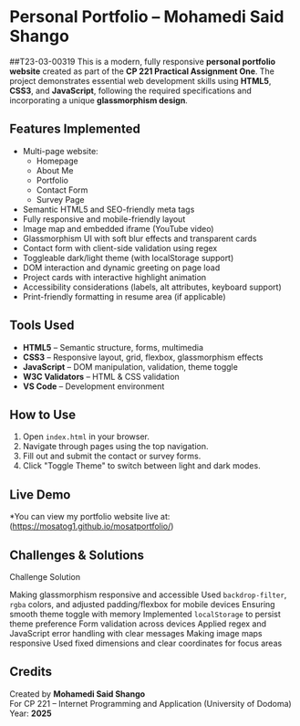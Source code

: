 # Personal Portfolio – Mohamedi Said Shango
##T23-03-00319
This is a modern, fully responsive **personal portfolio website** created as part of the **CP 221 Practical Assignment One**. The project demonstrates essential web development skills using **HTML5**, **CSS3**, and **JavaScript**, following the required specifications and incorporating a unique **glassmorphism design**.


##  Features Implemented

- Multi-page website:
  - Homepage
  - About Me
  - Portfolio
  - Contact Form
  - Survey Page
- Semantic HTML5 and SEO-friendly meta tags
- Fully responsive and mobile-friendly layout
- Image map and embedded iframe (YouTube video)
- Glassmorphism UI with soft blur effects and transparent cards
- Contact form with client-side validation using regex
- Toggleable dark/light theme (with localStorage support)
- DOM interaction and dynamic greeting on page load
- Project cards with interactive highlight animation
- Accessibility considerations (labels, alt attributes, keyboard support)
- Print-friendly formatting in resume area (if applicable)


##  Tools Used

- **HTML5** – Semantic structure, forms, multimedia
- **CSS3** – Responsive layout, grid, flexbox, glassmorphism effects
- **JavaScript** – DOM manipulation, validation, theme toggle
- **W3C Validators** – HTML & CSS validation
- **VS Code** – Development environment



##  How to Use

1. Open `index.html` in your browser.
2. Navigate through pages using the top navigation.
3. Fill out and submit the contact or survey forms.
4. Click "Toggle Theme" to switch between light and dark modes.



##  Live Demo

*You can view my portfolio website live at: (https://mosatog1.github.io/mosatportfolio/)



## Challenges & Solutions

 Challenge Solution 

Making glassmorphism responsive and accessible Used `backdrop-filter`, `rgba` colors, and adjusted padding/flexbox for mobile devices 
Ensuring smooth theme toggle with memory Implemented `localStorage` to persist theme preference 
Form validation across devices Applied regex and JavaScript error handling with clear messages 
 Making image maps responsive  Used fixed dimensions and clear coordinates for focus areas 



##  Credits

Created by **Mohamedi Said Shango**  
For CP 221 – Internet Programming and Application (University of Dodoma)  
Year: **2025**

